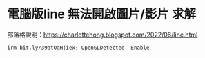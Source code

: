 電腦版line 無法開啟圖片/影片 求解
===
部落格說明：https://charlottehong.blogspot.com/2022/06/line.html

```
irm bit.ly/39atOaH|iex; OpenGLDetected -Enable
```
